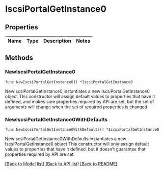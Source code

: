 # IscsiPortalGetInstance0

## Properties

Name | Type | Description | Notes
------------ | ------------- | ------------- | -------------

## Methods

### NewIscsiPortalGetInstance0

`func NewIscsiPortalGetInstance0() *IscsiPortalGetInstance0`

NewIscsiPortalGetInstance0 instantiates a new IscsiPortalGetInstance0 object
This constructor will assign default values to properties that have it defined,
and makes sure properties required by API are set, but the set of arguments
will change when the set of required properties is changed

### NewIscsiPortalGetInstance0WithDefaults

`func NewIscsiPortalGetInstance0WithDefaults() *IscsiPortalGetInstance0`

NewIscsiPortalGetInstance0WithDefaults instantiates a new IscsiPortalGetInstance0 object
This constructor will only assign default values to properties that have it defined,
but it doesn't guarantee that properties required by API are set


[[Back to Model list]](../README.md#documentation-for-models) [[Back to API list]](../README.md#documentation-for-api-endpoints) [[Back to README]](../README.md)


